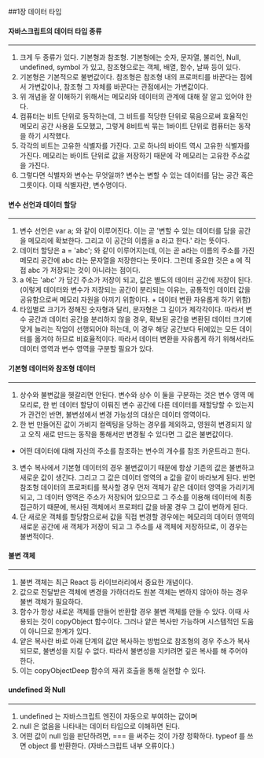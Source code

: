 ##1장 데이터 타입
#### 자바스크립트의 데이터 타입 종류
* * *
1. 크게 두 종류가 있다. 기본형과 참조형. 기본형에는 숫자, 문자열, 불리언, Null, undefined, symbol 가 있고, 참조형으로는 객체, 배열, 함수, 날짜 등이 있다. 
2. 기본형은 기본적으로 불변값이다. 참조형은 참조형 내의 프로퍼티를 바꾼다는 점에서 가변값이나, 참조형 그 자체를 바꾼다는 관점에서는 가변값이다. 
3. 위 개념을 잘 이해하기 위해서는 메모리와 데이터의 관계에 대해 잘 알고 있어야 한다. 
4. 컴퓨터는 비트 단위로 동작하는데, 그 비트를 적당한 단위로 묶음으로써 효율적인 메모리 공간 사용을 도모했고, 그렇게 8비트씩 묶는 1바이트 단위로 컴퓨터는 동작을 하기 시작했다.
5. 각각의 비트는 고유한 식별자를 가진다. 고로 하나의 바이트 역시 고유한 식별자를 가진다. 메모리는 바이트 단위로 값을 저장하기 때문에 각 메모리는 고유한 주소값을 가진다. 
6. 그렇다면 식별자와 변수는 무엇일까? 변수는 변할 수 있는 데이터를 담는 공간 혹은 그릇이다. 이때 식별자란, 변수명이다.  
#### 변수 선언과 데이터 할당 
* * *
1. 변수 선언은 var a; 와 같이 이루어진다. 이는 곧 '변할 수 있는 데이터를 담을 공간을 메모리에 확보한다. 그리고 이 공간의 이름을 a 라고 한다.' 라는 뜻이다.
2. 데이터 할당은 a = 'abc'; 와 같이 이루어지는데, 이는 곧 a라는 이름의 주소를 가진 메모리 공간에 abc 라는 문자열을 저장한다는 뜻이다. 그런데 중요한 것은 a 에 직접 abc 가 저장되는 것이 아니라는 점이다. 
3. a 에는 'abc' 가 담긴 주소가 저장이 되고, 값은 별도의 데이터 공간에 저장이 된다. (이렇게 데이터와 변수가 저장되는 공간이 분리되는 이유는, 공통적인 데이터 값을 공유함으로써 메모리 자원을 아끼기 위함이다. + 데이터 변환 자유롭게 하기 위함)
4. 타입별로 크기가 정해진 숫자형과 달리, 문자형은 그 길이가 제각각이다. 따라서 변수 공간과 데이터 공간을 분리하지 않을 경우, 확보된 공간을 변환된 데이터 크기에 맞게 늘리는 작업이 선행되어야 하는데, 이 경우 해당 공간보다 뒤에있는 모든 데이터를 옮겨야 하므로 비효율적이다. 따라서 데이터 변환을 자유롭게 하기 위해서라도 데이터 영역과 변수 영역을 구분할 필요가 있다. 
#### 기본형 데이터와 참조형 데이터 
* * * 
1. 상수와 불변값을 헷갈리면 안된다. 변수와 상수 이 둘을 구분하는 것은 변수 영역 메모리로, 한 번 데이터 할당이 이뤄진 변수 공간에 다른 데이터를 재할당할 수 있는지가 관건인 반면, 불변성에서 변경 가능성의 대상은 데이터 영역이다. 
2. 한 번 만들어진 값이 가비지 컬렉팅을 당하는 경우를 제외하고, 영원히 변경되지 않고 오직 새로 만드는 동작을 통해서만 변경될 수 있다면 그 값은 불변값이다. 
+ 어떤 데이터에 대해 자신의 주소를 참조하는 변수의 개수를 참조 카운트라고 한다. 
3. 변수 복사에서 기본형 데이터의 경우 불변값이기 때문에 항상 기존의 값은 불변하고 새로운 값이 생긴다. 그리고 그 값은 데이터 영역의 a 값을 같이 바라보게 된다. 반면 참조형 데이터의 프로퍼티를 복사할 경우 먼저 객체가 같은 데이터 영역을 가리키게 되고, 그 데이터 영역은 주소가 저장되어 있으므로 그 주소를 이용해 데이터에 최종 접근하기 때문에, 복사된 객체에서 프로퍼티 값을 바꿀 경우 그 값이 변하게 된다. 
4. 단 새로운 객체를 할당함으로써 값을 직접 변경할 경우에는 메모리의 데이터 영역의 새로운 공간에 새 객체가 저장이 되고 그 주소를 새 객체에 저장하므로, 이 경우는 불변적이다. 
#### 불변 객체 
* * *
1. 불변 객체는 최근 React 등 라이브러리에서 중요한 개념이다. 
2. 값으로 전달받은 객체에 변경을 가하더라도 원본 객체는 변하지 않아야 하는 경우 불변 객체가 필요하다. 
3. 함수가 항상 새로운 객체를 만들어 반환할 경우 불변 객체를 만들 수 있다. 이때 사용되는 것이 copyObject 함수이다. 그러나 얕은 복사만 가능하며 시스템적인 도움이 아니므로 한계가 있다. 
4. 얕은 복사란 바로 아래 단계의 값만 복사하는 방법으로 참조형의 경우 주소가 복사되므로, 불변성을 지킬 수 없다. 따라서 불변성을 지키려면 깊은 복사를 해 주어야 한다. 
5. 이는 copyObjectDeep 함수의 재귀 호출을 통해 실현할 수 있다. 
#### undefined 와 Null
* * *
1. undefined 는 자바스크립트 엔진이 자동으로 부여하는 값이며 
2. null 은 없음을 나타내는 데이터 타입으로 이해하면 된다. 
3. 어떤 값이 null 임을 판단하려면, === 을 써주는 것이 가장 정확하다. typeof 를 쓰면 object 를 반환한다. (자바스크립트 내부 오류이다.)
